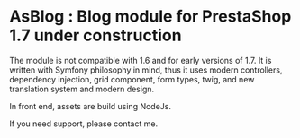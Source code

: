 # AsBlog : Blog module for PrestaShop 1.7 under construction

The module is not compatible with 1.6 and for early versions of 1.7. It is written with Symfony philosophy in mind, thus it uses modern controllers, dependency injection, grid component, form types, twig, and new translation system and modern design.

In front end, assets are build using NodeJs.

If you need support, please contact me.
